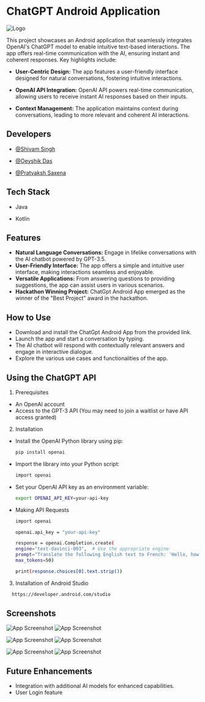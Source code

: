 
# ChatGPT Android Application

![Logo](https://drive.google.com/uc?id=16kSn_U1snzH94P8y2_ZCDf2bxJaDLlhh)

This project showcases an Android application that seamlessly integrates OpenAI's ChatGPT model to enable intuitive text-based interactions. The app offers real-time communication with the AI, ensuring instant and coherent responses. Key highlights include:

- **User-Centric Design:** The app features a user-friendly interface designed for natural conversations, fostering intuitive interactions.

- **OpenAI API Integration:** OpenAI API powers real-time communication, allowing users to receive instant AI responses based on their inputs.

- **Context Management:** The application maintains context during conversations, leading to more relevant and coherent AI interactions.


## Developers

- [@Shivam Singh](https://github.com/I-ShivamSingh)

- [@Oeyshik Das](https://github.com/Oeyshik/Django-CRM)

- [@Pratyaksh Saxena](https://github.com/pratyakshhhh)


## Tech Stack

- Java 

- Kotlin


## Features

- **Natural Language Conversations:** Engage in lifelike conversations with the AI chatbot powered by GPT-3.5.
- **User-Friendly Interface:** The app offers a simple and intuitive user interface, making interactions seamless and enjoyable.
- **Versatile Applications:** From answering questions to providing suggestions, the app can assist users in various scenarios.
- **Hackathon Winning Project:** ChatGpt Android App emerged as the winner of the "Best Project" award in the hackathon.


## How to Use

- Download and install the ChatGpt Android App from the provided link.
- Launch the app and start a conversation by typing.
- The AI chatbot will respond with contextually relevant answers and engage in interactive dialogue.
- Explore the various use cases and functionalities of the app.


## Using the ChatGPT API

1) Prerequisites
- An OpenAI account
- Access to the GPT-3 API (You may need to join a waitlist or have API access granted)

2) Installation
- Install the OpenAI Python library using pip:
  ```bash
  pip install openai
  ```
- Import the library into your Python script:
  ```bash
  import openai
  ```
- Set your OpenAI API key as an environment variable:
  ```bash
  export OPENAI_API_KEY=your-api-key
  ```
- Making API Requests
  ```bash
  import openai
  
  openai.api_key = "your-api-key"
  
  response = openai.Completion.create(
  engine="text-davinci-003",  # Use the appropriate engine
  prompt="Translate the following English text to French: 'Hello, how are you?'",
  max_tokens=50)
  
  print(response.choices[0].text.strip())
  ```

3) Installation of Android Studio

```bash
  https://developer.android.com/studio
```
    
## Screenshots

![App Screenshot](https://drive.google.com/uc?id=1NsJFrg3g46S0eiqrSmfotjYTwPzht4ng) ![App Screenshot](https://drive.google.com/uc?id=1f7ImTAGbyEpr-4DadH_iW6uCY_1moSrB) 

![App Screenshot](https://drive.google.com/uc?id=1yPZIvtX0or3V4vD0NiIf4tnfsuMYMlnC) ![App Screenshot](https://drive.google.com/uc?id=1skVOupg3CwVWPbT3EzLHEdR3Wn8Kw1ZX) 

![App Screenshot](https://drive.google.com/uc?id=1_S5HK_7Cm-NAMh_hG2tL8-t7WJdsyhBa) ![App Screenshot](https://drive.google.com/uc?id=1jDYiLrISQlnmdbsdCW-cmtx3EdjzCH_6)


## Future Enhancements

- Integration with additional AI models for enhanced capabilities.
- User Login feature
